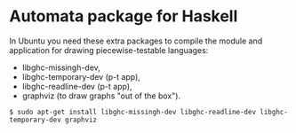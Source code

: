 # Automata package for Haskell

In Ubuntu you need these extra packages to compile the module and application for drawing piecewise-testable languages:

- libghc-missingh-dev,
- libghc-temporary-dev (p-t app),
- libghc-readline-dev (p-t app),
- graphviz (to draw graphs "out of the box").

`$ sudo apt-get install libghc-missingh-dev libghc-readline-dev libghc-temporary-dev graphviz`
